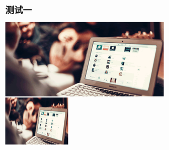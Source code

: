 # 测试一
![image](https://github.com/MRlu126/MyFirstTest/blob/master/img/task.gif)
<a href="http://hongru.github.io/test_3d/sys2.html"><img width="200" height="150" alt="" src="https://github.com/MRlu126/MyFirstTest/blob/master/img/task.gif"/></a>
